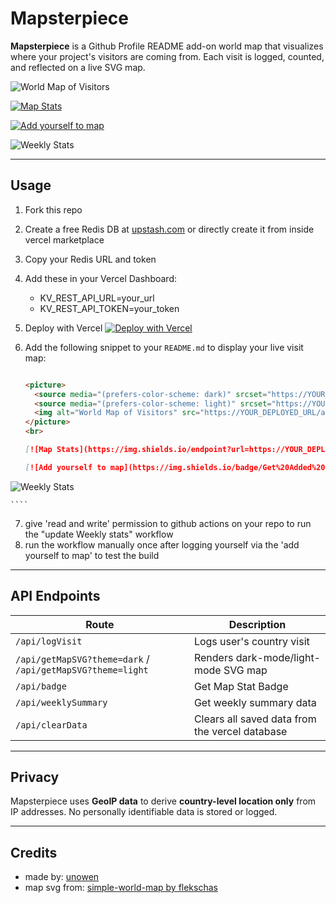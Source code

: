 # Mapsterpiece

**Mapsterpiece** is a Github Profile README add-on world map that visualizes where your project's visitors are coming from. Each visit is logged, counted, and reflected on a live SVG map.

<picture>
    <source media="(prefers-color-scheme: dark)" srcset="https://mapsterpiece.vercel.app/api/getMapSVG?theme=dark">
    <source media="(prefers-color-scheme: light)" srcset="https://mapsterpiece.vercel.app/api/getMapSVG?theme=light">
    <img alt="World Map of Visitors" src="https://mapsterpiece.vercel.app/api/getMapSVG?theme=dark">
</picture>
<br>
    
[![Map Stats](https://img.shields.io/endpoint?url=https://mapsterpiece.vercel.app/api/badge&style=for-the-badge&labelColor=1e1e1e&color=3ba55c)](https://mapsterpiece.vercel.app/api/getMapSVG?theme=light)
    
[![Add yourself to map](https://img.shields.io/badge/Get%20Added%20on%20the%20Map-Click%20Here-2c9e13?style=for-the-badge&labelColor=1089d1)](https://mapsterpiece.vercel.app/api/logVisit?redirect=https://github.com/pari55051)

<!-- STATS -->
![Weekly Stats](https://img.shields.io/badge/Weekly%20Visitors-Last%20week:%200%20new%20visits%20from%200%20countries.-blue?style=for-the-badge&labelColor=222)
<!-- /STATS -->

---

## Usage

1. Fork this repo
2. Create a free Redis DB at [upstash.com](https://upstash.com) or directly create it from inside vercel marketplace
3. Copy your Redis URL and token
4. Add these in your Vercel Dashboard:
    - KV_REST_API_URL=your_url
    - KV_REST_API_TOKEN=your_token
5. Deploy with Vercel
[![Deploy with Vercel](https://vercel.com/button)](https://vercel.com/import/project?template=https://github.com/your-username/mapsterpiece)
6. Add the following snippet to your `README.md` to display your live visit map:

    ```md

    <picture>
      <source media="(prefers-color-scheme: dark)" srcset="https://YOUR_DEPLOYED_URL/api/getMapSVG?theme=dark">
      <source media="(prefers-color-scheme: light)" srcset="https://YOUR_DEPLOYED_URL/api/getMapSVG?theme=light">
      <img alt="World Map of Visitors" src="https://YOUR_DEPLOYED_URL/api/getMapSVG?theme=dark">
    </picture>
    <br>
    
    [![Map Stats](https://img.shields.io/endpoint?url=https://YOUR_DEPLOYED_URL/api/badge&style=for-the-badge&labelColor=1e1e1e&color=3ba55c)](https://YOUR_DEPLOYED_URL/api/getMapSVG?theme=light)
    
    [![Add yourself to map](https://img.shields.io/badge/Get%20Added%20on%20the%20Map-Click%20Here-2c9e13?style=for-the-badge&labelColor=1089d1)](https://YOUR_DEPLOYED_URL/api/logVisit?redirect=https://github.com/YOUR_USERNAME)

<!-- STATS -->
![Weekly Stats](https://img.shields.io/badge/Weekly%20Visitors-Last%20week:%200%20new%20visits%20from%200%20countries.-blue?style=for-the-badge&labelColor=222)
<!-- /STATS -->
    ````
7. give 'read and write' permission to github actions on your repo to run the "update Weekly stats" workflow
8. run the workflow manually once after logging yourself via the 'add yourself to map' to test the build
---

## API Endpoints

| Route                         | Description                    |
| ----------------------------- | ------------------------------ |
| `/api/logVisit`               | Logs user's country visit      |
| `/api/getMapSVG?theme=dark` / `/api/getMapSVG?theme=light`  | Renders dark-mode/light-mode SVG map      |
| `/api/badge` | Get Map Stat Badge |
| `/api/weeklySummary` | Get weekly summary data |
| `/api/clearData` | Clears all saved data from the vercel database |

---

## Privacy

Mapsterpiece uses **GeoIP data** to derive **country-level location only** from IP addresses. No personally identifiable data is stored or logged.

---

## Credits
- made by: [unowen](https://github.com/pari55051)
- map svg from: [simple-world-map by flekschas](https://github.com/flekschas/simple-world-map/tree/master)

